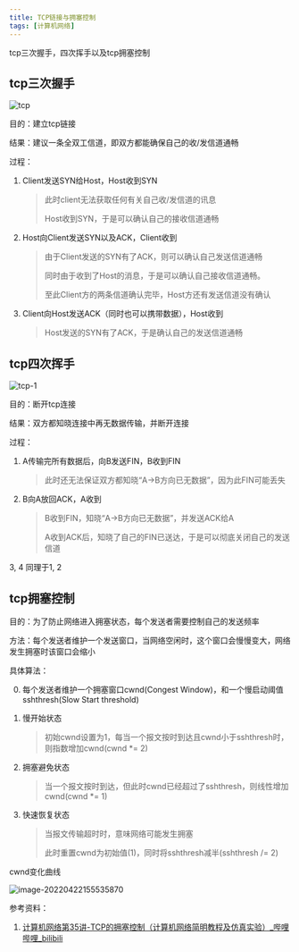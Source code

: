 ```yaml
---
title: TCP链接与拥塞控制
tags: [计算机网络]
---
```


tcp三次握手，四次挥手以及tcp拥塞控制

## tcp三次握手

![tcp](https://cdn.jsdelivr.net/gh/Usigned/pic-typora@main/images/tcp.png)

目的：建立tcp链接

结果：建议一条全双工信道，即双方都能确保自己的收/发信道通畅

过程：

1. Client发送SYN给Host，Host收到SYN

   > 此时client无法获取任何有关自己收/发信道的讯息
   >
   > Host收到SYN，于是可以确认自己的接收信道通畅

2. Host向Client发送SYN以及ACK，Client收到

   > 由于Client发送的SYN有了ACK，则可以确认自己发送信道通畅
   >
   > 同时由于收到了Host的消息，于是可以确认自己接收信道通畅。
   >
   > 至此Client方的两条信道确认完毕，Host方还有发送信道没有确认

3. Client向Host发送ACK（同时也可以携带数据），Host收到

   > Host发送的SYN有了ACK，于是确认自己的发送信道通畅

## tcp四次挥手

![tcp-1](https://cdn.jsdelivr.net/gh/Usigned/pic-typora@main/images/tcp-1.png)

目的：断开tcp连接

结果：双方都知晓连接中再无数据传输，并断开连接

过程：

1. A传输完所有数据后，向B发送FIN，B收到FIN

   >此时还无法保证双方都知晓“A->B方向已无数据”，因为此FIN可能丢失

2. B向A放回ACK，A收到

   > B收到FIN，知晓“A->B方向已无数据”，并发送ACK给A
   >
   > A收到ACK后，知晓了自己的FIN已送达，于是可以彻底关闭自己的发送信道

3, 4 同理于1, 2

## tcp拥塞控制

目的：为了防止网络进入拥塞状态，每个发送者需要控制自己的发送频率

方法：每个发送者维护一个发送窗口，当网络空闲时，这个窗口会慢慢变大，网络发生拥塞时该窗口会缩小

具体算法：

0. 每个发送者维护一个拥塞窗口cwnd(Congest Window)，和一个慢启动阈值sshthresh(Slow Start threshold)

1. 慢开始状态

   > 初始cwnd设置为1，每当一个报文按时到达且cwnd小于sshthresh时，则指数增加cwnd(cwnd *= 2)

2. 拥塞避免状态

   > 当一个报文按时到达，但此时cwnd已经超过了sshthresh，则线性增加cwnd(cwnd *= 1)

3. 快速恢复状态

   > 当报文传输超时时，意味网络可能发生拥塞
   >
   > 此时重置cwnd为初始值(1)，同时将sshthresh减半(sshthresh /= 2)

cwnd变化曲线

![image-20220422155535870](https://cdn.jsdelivr.net/gh/Usigned/pic-typora@main/images/image-20220422155535870.png)

参考资料：

1. [计算机网络第35讲-TCP的拥塞控制（计算机网络简明教程及仿真实验）_哔哩哔哩_bilibili](https://www.bilibili.com/video/BV1L4411a7RN?spm_id_from=333.880.my_history.page.click)